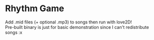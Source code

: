 # Rhythm Game
 
Add .mid files (+ optional .mp3) to songs then run with love2D!  
Pre-built binary is just for basic demonstration since I can't redistribute songs :x
